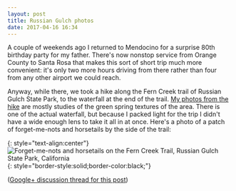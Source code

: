 ```yaml
---
layout: post
title: Russian Gulch photos
date: 2017-04-16 16:34
---
```

A couple of weekends ago I returned to Mendocino for a surprise 80th birthday party for my father. There's now nonstop service from Orange County to Santa Rosa that makes this sort of short trip much more convenient: it's only two more hours driving from there rather than four from any other airport we could reach.

Anyway, while there, we took a hike along the Fern Creek trail of Russian Gulch State Park, to the waterfall at the end of the trail. [My photos from the hike](http://www.ics.uci.edu/~eppstein/pix/ferncreek/) are mostly studies of the green spring textures of the area. There is one of the actual waterfall, but because I packed light for the trip I didn't have a wide enough lens to take it all in at once. Here's a photo of a patch of forget-me-nots and horsetails by the side of the trail:

{: style="text-align:center"}
![Forget-me-nots and horsetails on the Fern Creek Trail, Russian Gulch State Park, California](http://www.ics.uci.edu/~eppstein/pix/ferncreek/5-m.jpg){: style="border-style:solid;border-color:black;"}

([Google+ discussion thread for this post](https://web.archive.org/web/20190218033021/https://plus.google.com/100003628603413742554/posts/6GaCjpULpBE))